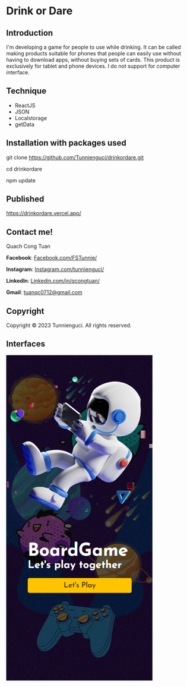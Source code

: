 # Drink or Dare

## Introduction
I'm developing a game for people to use while drinking. It can be called making products suitable for phones that people can easily use without having to download apps, without buying sets of cards. This product is exclusively for tablet and phone devices. I do not support for computer interface.

## Technique
- ReactJS
- JSON
- Localstorage
- getData


## Installation with packages used

  git clone https://github.com/Tunnienguci/drinkordare.git
  
  cd drinkordare
  
  npm update
  
## Published

  https://drinkordare.vercel.app/
  
## Contact me!
Quach Cong Tuan

**Facebook**: [Facebook.com/FSTunnie/](https://www.facebook.com/FSTunnie/)

**Instagram**: [Instagram.com/tunnienguci/](https://www.instagram.com/tunnienguci/)

**LinkedIn**: [Linkedin.com/in/qcongtuan/](https://www.linkedin.com/in/qcongtuan/)

**Gmail**: [tuanqc0712@gmail.com](tuanqc0712@gmail.com)

## Copyright
Copyright © 2023 Tunnienguci. All rights reserved.

## Interfaces
<img src="/Screenshot.png">

